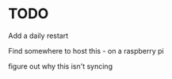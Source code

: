 # TODO

Add a daily restart

Find somewhere to host this - on a raspberry pi
   
   figure out why this isn't syncing